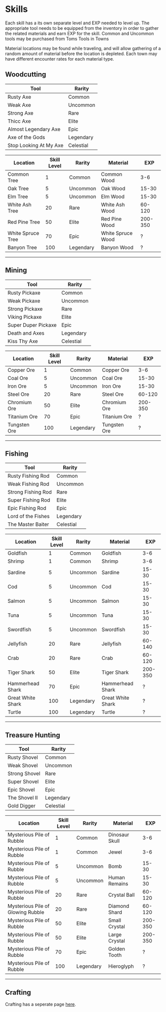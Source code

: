 # Skills

Each skill has a its own separate level and EXP needed to level up. The appropriate tool needs to be equipped from the inventory in order to gather the related materials and earn EXP for the skill. Common and Uncommon tools may be purchased from Toms Tools in Towns

Material locations may be found while traveling, and will allow gathering of a random amount of material before the location is depleted. Each town may have different encounter rates for each material type.

## Woodcutting

<div class="table-container">
  
| Tool                   | Rarity     |
| ----------------------- | ---------- |
| Rusty Axe              | Common     |
| Weak Axe               | Uncommon   |
| Strong Axe             | Rare       |
| Thicc Axe              | Elite      |
| Almost Legendary Axe   | Epic       |
| Axe of the Gods        | Legendary  |
| Stop Looking At My Axe | Celestial  |

</div>

<div class="table-container">

| Location          | Skill Level | Rarity     | Material          | EXP     |
| ----------------- | ----------- | ---------- | ----------------- | ------- |
| Common Tree       | 1           | Common     | Common Wood       | 3-6     |
| Oak Tree          | 5           | Uncommon   | Oak Wood          | 15-30   |
| Elm Tree          | 5           | Uncommon   | Elm Wood          | 15-30   |
| White Ash Tree    | 20          | Rare       | White Ash Wood    | 60-120  |
| Red Pine Tree     | 50          | Elite      | Red Pine Wood     | 200-350 |
| White Spruce Tree | 70          | Epic       | White Spruce Wood | ?       |
| Banyon Tree       | 100         | Legendary  | Banyon Wood       | ?       |

</div>

---

## Mining

<div class="table-container">
  
| Tool              | Rarity     |
| ----------------- | ---------- |
| Rusty Pickaxe     | Common     |
| Weak Pickaxe      | Uncommon   |
| Strong Pickaxe    | Rare       |
| Viking Pickaxe    | Elite      |
| Super Duper Pickaxe | Epic     |
| Death and Axes    | Legendary  |
| Kiss Thy Axe      | Celestial  |

</div>

<div class="table-container">

| Location     | Skill Level | Rarity     | Material      | EXP     |
| ------------ | ----------- | ---------- | ------------- | ------- |
| Copper Ore   | 1           | Common     | Copper Ore    | 3-6     |
| Coal Ore     | 5           | Uncommon   | Coal Ore      | 15-30   |
| Iron Ore     | 5           | Uncommon   | Iron Ore      | 15-30   |
| Steel Ore    | 20          | Rare       | Steel Ore     | 60-120  |
| Chromium Ore | 50          | Elite      | Chromium Ore  | 200-350 |
| Titanium Ore | 70          | Epic       | Titanium Ore  | ?       |
| Tungsten Ore | 100         | Legendary  | Tungsten Ore  | ?       |

</div>

---

## Fishing

<div class="table-container">
  
| Tool                | Rarity     |
| ------------------- | ---------- |
| Rusty Fishing Rod   | Common     |
| Weak Fishing Rod    | Uncommon   |
| Strong Fishing Rod  | Rare       |
| Super Fishing Rod   | Elite      |
| Epic Fishing Rod    | Epic       |
| Lord of the Fishes  | Legendary  |
| The Master Baiter   | Celestial  |

</div>

<div class="table-container">

| Location          | Skill Level | Rarity     | Material          | EXP     |
| ----------------- | ----------- | ---------- | ----------------- | ------- |
| Goldfish          | 1           | Common     | Goldfish          | 3-6     |
| Shrimp            | 1           | Common     | Shrimp            | 3-6     |
| Sardine           | 5           | Uncommon   | Sardine           | 15-30   |
| Cod               | 5           | Uncommon   | Cod               | 15-30   |
| Salmon            | 5           | Uncommon   | Salmon            | 15-30   |
| Tuna              | 5           | Uncommon   | Tuna              | 15-30   |
| Swordfish         | 5           | Uncommon   | Swordfish         | 15-30   |
| Jellyfish         | 20          | Rare       | Jellyfish         | 60-140  |
| Crab              | 20          | Rare       | Crab              | 60-120  |
| Tiger Shark       | 50          | Elite      | Tiger Shark       | 200-350 |
| Hammerhead Shark  | 70          | Epic       | Hammerhead Shark  | ?       |
| Great White Shark | 100         | Legendary  | Great White Shark | ?       |
| Turtle            | 100         | Legendary  | Turtle            | ?       |

</div>

---

## Treasure Hunting

<div class="table-container">

| Tool           | Rarity     |
| -------------- | ---------- |
| Rusty Shovel   | Common     |
| Weak Shovel    | Uncommon   |
| Strong Shovel  | Rare       |
| Super Shovel   | Elite      |
| Epic Shovel    | Epic       |
| The Shovel II  | Legendary  |
| Gold Digger    | Celestial  |

</div>

<div class="table-container">

| Location                        | Skill Level | Rarity     | Material       | EXP     |
| ------------------------------- | ----------- | ---------- | -------------- | ------- |
| Mysterious Pile of Rubble       | 1           | Common     | Dinosaur Skull | 3-6     |
| Mysterious Pile of Rubble       | 1           | Common     | Jewel          | 3-6     |
| Mysterious Pile of Rubble       | 5           | Uncommon   | Bomb           | 15-30   |
| Mysterious Pile of Rubble       | 5           | Uncommon   | Human Remains  | 15-30   |
| Mysterious Pile of Rubble       | 20          | Rare       | Crystal Ball   | 60-120  |
| Mysterious Pile of Glowing Rubble | 20        | Rare       | Diamond Shard  | 60-120  |
| Mysterious Pile of Rubble       | 50          | Elite      | Small Crystal  | 200-350 |
| Mysterious Pile of Rubble       | 50          | Elite      | Large Crystal  | 200-350 |
| Mysterious Pile of Rubble       | 70          | Epic       | Golden Tooth   | ?       |
| Mysterious Pile of Rubble       | 100         | Legendary  | Hieroglyph     | ?       |

</div>

---

## Crafting

Crafting has a seperate page [here][1].

[1]:/character/crafting
